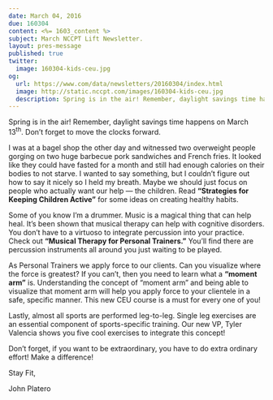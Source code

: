 ```yaml
---
date: March 04, 2016
due: 160304
content: <%= 1603_content %>
subject: March NCCPT Lift Newsletter.
layout: pres-message
published: true
twitter:
  image: 160304-kids-ceu.jpg
og:
  url: https://www.com/data/newsletters/20160304/index.html
  image: http://static.nccpt.com/images/160304-kids-ceu.jpg
  description: Spring is in the air! Remember, daylight savings time happens on March 13th. Don’t forget to move the clocks forward.
---
```


Spring is in the air! Remember, daylight savings time happens on March 13<sup>th</sup>. Don’t forget to move the clocks forward.

I was at a bagel shop the other day and witnessed two overweight people gorging on two huge barbecue pork sandwiches and French fries. It looked like they could have fasted for a month and still had enough calories on their bodies to not starve. I wanted to say something, but I couldn’t figure out how to say it nicely so I held my breath. Maybe we should just focus on people who actually want our help — the children. Read **“Strategies for Keeping Children Active”** for some ideas on creating healthy habits.

Some of you know I’m a drummer. Music is a magical thing that can help heal. It’s been shown that musical therapy can help with cognitive disorders. You don’t have to a virtuoso to integrate percussion into your practice. Check out **“Musical Therapy for Personal Trainers.”** You’ll find there are percussion instruments all around you just waiting to be played.

As Personal Trainers we apply force to our clients. Can you visualize where the force is greatest? If you can’t, then you need to learn what a **“moment arm”** is. Understanding the concept of “moment arm” and being able to visualize that moment arm will help you apply force to your clientele in a safe, specific manner. This new CEU course is a must for every one of you!

Lastly, almost all sports are performed leg-to-leg. Single leg exercises are an essential component of sports-specific training. Our new VP, Tyler Valencia shows you five cool exercises to integrate this concept!

Don’t forget, if you want to be extraordinary, you have to do extra ordinary effort! Make a difference!

Stay Fit,

John Platero
